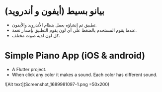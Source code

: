 # بيانو بسيط (أيفون و أندرويد)

- تطبيق تم إنشاؤه يعمل بنظام الأندرويد والأيفون.
- عندما يقوم المستخدم بالضغط على أي لون يقوم التطبيق بإصدار نغمة.
- كل لون لديه صوت مختلف.

# Simple Piano App (iOS & android)

- A Flutter project.
- When click any color it makes a sound. Each color has different sound.

![Alt text](Screenshot_1689981097-1.png =50x200)
